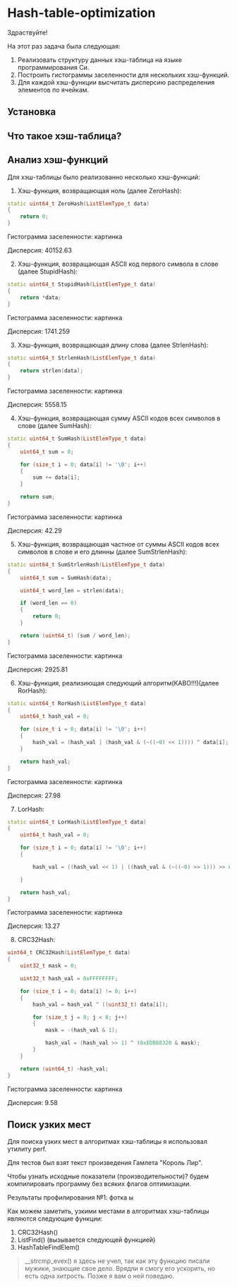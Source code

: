 # Hash-table-optimization
Здраствуйте!

На этот раз задача была следующая:
1) Реализовать структуру данных хэш-таблица на языке программирования Си.
2) Построить гистограммы заселенности для нескольких хэш-функций.
3) Для каждой хэш-функции высчитать дисперсию распределения элементов по ячейкам.

## Установка

## Что такое хэш-таблица?

## Анализ хэш-функций
Для хэш-таблицы было реализованно несколько хэш-функций:
1) Хэш-функция, возвращающая ноль (далее ZeroHash):
```cpp
static uint64_t ZeroHash(ListElemType_t data)
{
    return 0;
}

```

Гистограмма заселенности:
    картинка

Дисперсия: 40152.63

2) Хэш-функция, возвращающая ASCII код первого символа в слове (далее StupidHash):
```cpp
static uint64_t StupidHash(ListElemType_t data)
{
    return *data;
}

```


Гистограмма заселенности:
    картинка

Дисперсия: 1741.259

3) Хэш-функция, возвращающая длину слова (далее StrlenHash):
```cpp
static uint64_t StrlenHash(ListElemType_t data)
{
    return strlen(data);
}

```


Гистограмма заселенности:
    картинка

Дисперсия: 5558.15

4) Хэш-функция, возвращающая сумму ASCII кодов всех символов в слове (далее SumHash):
```cpp
static uint64_t SumHash(ListElemType_t data)
{
    uint64_t sum = 0;

    for (size_t i = 0; data[i] != '\0'; i++)
    {
        sum += data[i];
    }

    return sum;
}
```


Гистограмма заселенности:
    картинка

Дисперсия: 42.29

5) Хэш-функция, возвращающая частное от суммы ASCII кодов всех символов в слове и его длинны (далее SumStrlenHash):
```cpp
static uint64_t SumStrlenHash(ListElemType_t data)
{
    uint64_t sum = SumHash(data);

    uint64_t word_len = strlen(data);

    if (word_len == 0)
    {
        return 0;
    }

    return (uint64_t) (sum / word_len);
}
```


Гистограмма заселенности:
    картинка

Дисперсия: 2925.81

6) Хэш-функция, реализиющая следующий алгоритм(КАВО!!!)(далее RorHash):
```cpp
static uint64_t RorHash(ListElemType_t data)
{
    uint64_t hash_val = 0;

    for (size_t i = 0; data[i] != '\0'; i++)
    {
        hash_val = (hash_val | (hash_val & (~((~0) << 1)))) ^ data[i];
    }

    return hash_val;
}
```

Гистограмма заселенности:
    картинка

Дисперсия: 27.98

7) LorHash:
```cpp
static uint64_t LorHash(ListElemType_t data)
{
    uint64_t hash_val = 0;

    for (size_t i = 0; data[i] != '\0'; i++)
    {

        hash_val = ((hash_val << 1) | ((hash_val & (~((~0) >> 1))) >> 63)) ^ data[i];

    }

    return hash_val;
}
```

Гистограмма заселенности:
    картинка

Дисперсия: 13.27

8) CRC32Hash:
```cpp
uint64_t CRC32Hash(ListElemType_t data)
{
    uint32_t mask = 0;

    uint32_t hash_val = 0xFFFFFFFF;

    for (size_t i = 0; data[i] != 0; i++)
    {
        hash_val = hash_val ^ ((uint32_t) data[i]);

        for (size_t j = 0; j < 8; j++)
        {
            mask = -(hash_val & 1);

            hash_val = (hash_val >> 1) ^ (0xEDB88320 & mask);
        }
    }

    return (uint64_t) ~hash_val;
}
```

Гистограмма заселенности:
    картинка

Дисперсия: 9.58

## Поиск узких мест
Для поиска узких мест в алгоритмах хэш-таблицы я использовал утилиту perf.

Для тестов был взят текст произведения Гамлета "Король Лир".

Чтобы узнать исходные показатели (производительности)? будем компилировать программу
без всяких флагов оптимизации.

Результаты профилирования №1:
    фотка ы

Как можем заметить, узкими местами в алгоритмах хэш-таблицы являются следующие функции:
1) CRC32Hash()
2) ListFind() (вызывается следующей функцией)
3) HashTableFindElem()

>__strcmp_evex() я здесь не учел, так как эту функцию писали мужики, знающие свое дело.
>Врядли я смогу его ускорить, но есть одна хитрость. Позже я вам о ней поведаю.



